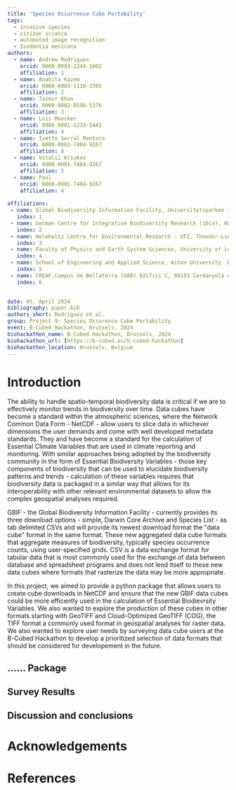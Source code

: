 ```yaml
---
title: 'Species Occurrence Cube Portability'
tags:
  - invasive species
  - citizen science
  - automated image recognition
  - Isodontia mexicana
authors:
  - name: Andrew Rodrigues
    orcid: 0000-0003-2244-1002
    affiliation: 1
  - name: Anahita Kazem
    orcid: 0000-0003-1116-3385
    affiliation: 2
  - name: Taimur Khan
    orcid: 0000-0002-0596-5376
    affiliation: 3  
  - name: Luis Maecker
    orcid: 0000-0001-5233-5441
    affiliation: 4  
  - name: Ivette Serral Montoro
    orcid: 0000-0001-7484-9267
    affiliation: 6   
  - name: Vitalii Kriukov
    orcid: 0000-0001-7484-9267
    affiliation: 5  
  - name: Paul
    orcid: 0000-0001-7484-9267
    affiliation: 4  
    
affiliations:
 - name: Global Biodiversity Information Facility, Universitetsparken 15, DK-2100 Copenhagen, Denmark
   index: 1
 - name: German Centre for Integrative Biodiversity Research (iDiv), Halle-Jena-Leipzig, Puschstrasse 4, 04103 Leipzig, Germany
   index: 2
 - name: Helmholtz Centre for Environmental Research - UFZ, Theodor-Lieser-Str. 4, 06120 Halle, Germany 
   index: 3
 - name: Faculty of Physics and Earth System Sciences, University of Leipzig, Linnéstraße 5, 04103 Leipzig
   index: 4
 - name: School of Engineering and Applied Science, Aston University  B4 7ET Birmingham, United Kingdom
   index: 5
 - name: CREAF,Campus de Bellaterra (UAB) Edifici C, 08193 Cerdanyola del Vallès, Spain
   index: 6
 

date: 05. April 2024
bibliography: paper.bib
authors_short: Rodrigues et al.
group: Project 9: Species Occurence Cube Portability
event: B-Cubed Hackathon, Brussels, 2024
biohackathon_name: B-Cubed Hackathon, Brussels, 2024
biohackathon_url: [https://b-cubed.eu/b-cubed-hackathon]
biohackathon_location: Brussels, Belgium
---
```


# Introduction

The ability to handle spatio-temporal biodiversity data is critical if we are to effectively monitor trends in biodiversity over time. Data cubes have become a standard within the atmospheric sciences, where the Network Common Data Form - NetCDF - allow users to slice data in whichever dimensions the user demands and come with well developed metadata standards.  They and have become a standard for the calculation of Essential Climate Variables that are used in climate reporting and monitoring. With similar approaches being adopted by the biodiversity community in the form of Essential Biodiversity Variables - those key components of biodiversity that can be used to elucidate biodiversity patterns and trends - calculation of these variables requires that biodiversity data is packaged in a similar way that allows for its interoperability with other relevant environmental datasets to allow the complex geospatial analyses required.  

GBIF - the Global Biodiversity Information Facility - currently provides its three download options - simple, Darwin Core Archive and Species List - as tab delimited CSVs and will provide its newest download format the "data cube" format in the same format. These new aggregated data cube formats that aggregate measures of biodiversity, typically species occurrence counts, using user-specified grids. CSV is a data exchange format for tabular data that is most commonly used for the exchange of data between database and spreadsheet programs and does not lend itself to these new data cubes where formats that rasterize the data may be more appropriate.

In this project, we aimed to provide a python package that allows users to create cube downloads in NetCDF and ensure that the new GBIF data cubes could be more efficently used in the calculation of Essential Biodievrsity Variables.  We also wanted to explore the production of these cubes in other formats starting with GeoTIFF and Cloud-Optimized GeoTIFF (COG), the TIFF format a commonly used format in geospatial analyses for raster data.  We also wanted to explore user needs by surveying data cube users at the B-Cubed Hackathon to develop a prioritized selection of data formats that should be considered for developement in the future. 

## ...... Package



## Survey Results
### 


## Discussion and conclusions



# Acknowledgements

# References





